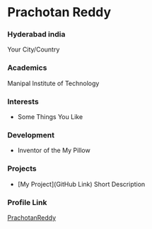 # Prachotan Reddy

### Hyderabad india

Your City/Country

### Academics

Manipal Institute of Technology

### Interests

- Some Things You Like

### Development

- Inventor of the My Pillow

### Projects

- [My Project](GitHub Link) Short Description

### Profile Link

[PrachotanReddy](https://github.com/PrachotanReddy)
